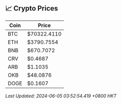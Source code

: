 ## 📈 Crypto Prices

| Coin | Price |
| ---- | ----- |
| BTC | $70322.4110 |
| ETH | $3790.7554 |
| BNB | $670.7072 |
| CRV | $0.4687 |
| ARB | $1.1035 |
| OKB | $48.0876 |
| DOGE | $0.1607 |

_Last Updated: 2024-06-05 03:52:54.419 +0800 HKT_